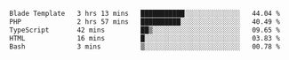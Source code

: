 <!--START_SECTION:waka-->

```txt
Blade Template   3 hrs 13 mins   ███████████░░░░░░░░░░░░░░   44.04 %
PHP              2 hrs 57 mins   ██████████░░░░░░░░░░░░░░░   40.49 %
TypeScript       42 mins         ██▒░░░░░░░░░░░░░░░░░░░░░░   09.65 %
HTML             16 mins         █░░░░░░░░░░░░░░░░░░░░░░░░   03.83 %
Bash             3 mins          ▒░░░░░░░░░░░░░░░░░░░░░░░░   00.78 %
```

<!--END_SECTION:waka-->
